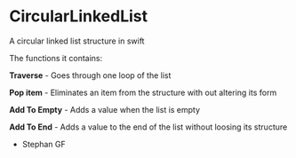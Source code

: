 # CircularLinkedList
A circular linked list structure in swift


The functions it contains:

**Traverse** - Goes through one loop of the list

**Pop item** - Eliminates an item from the structure with out altering its form

**Add To Empty** - Adds a value when the list is empty

**Add To End** - Adds a value to the end of the list without loosing its structure

- Stephan GF

